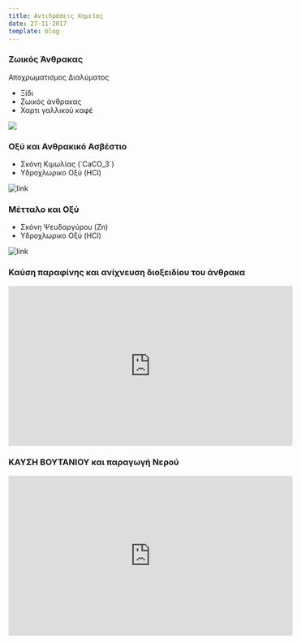 ```yaml
---
title: Αντιδράσεις Χημείας
date: 27-11-2017
template: blog
---
```


### Ζωικός Άνθρακας
Αποχρωματισμος Διαλύματος 

* Ξίδι
* Ζωικός άνθρακας
* Χαρτι γαλλικού καφέ

![](/hugo/admin/img/zoikos.jpg)


### Οξύ και Ανθρακικό Ασβέστιο

* Σκόνη Κιμωλίας (\`CaCO_3\`)
* Υδροχλωρικο Οξύ (HCl)

![link](/hugo/admin/img/kimolia.jpg)

### Μέτταλο και Οξύ

* Σκόνη Ψευδαργύρου (Zn)
* Υδροχλωρικο Οξύ (HCl)

![link](/hugo/admin/img/apliantika3.jpg)

### Καύση παραφίνης και ανίχνευση διοξειδίου του άνθρακα
<iframe width="560" height="315" src="https://www.youtube.com/embed/zxWyZ01sE0s" frameborder="0" allow="autoplay; encrypted-media" allowfullscreen></iframe>

### ΚΑΥΣΗ ΒΟΥΤΑΝΙΟΥ και παραγωγή Νερού
<iframe width="560" height="315" src="https://www.youtube.com/embed/eO8HPTVCas0" frameborder="0" allow="autoplay; encrypted-media" allowfullscreen></iframe>
